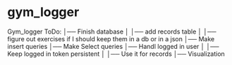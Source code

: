 # gym_logger
 
Gym_logger ToDo:
│── Finish database
│   │── add records table
│   │── figure out exercises if I should keep them in a db or in a json
│── Make insert queries
│── Make Select queries
│── Handl logged in user
│   │── Keep logged in token persistent
│   │── Use it for records
│── Visualization